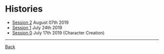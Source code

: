 # Histories
- [Session 2](Session2.md) August 07th 2019
- [Session 1](Session1.md) July 24th 2019
- [Session 0](Session0.md) July 17th 2019 (Character Creation)

---
[Back](../)